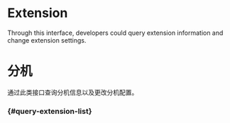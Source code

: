 # Extension

Through this interface, developers could query extension information and change extension settings.

# 分机

通过此类接口查询分机信息以及更改分机配置。

###  {#query-extension-list}



